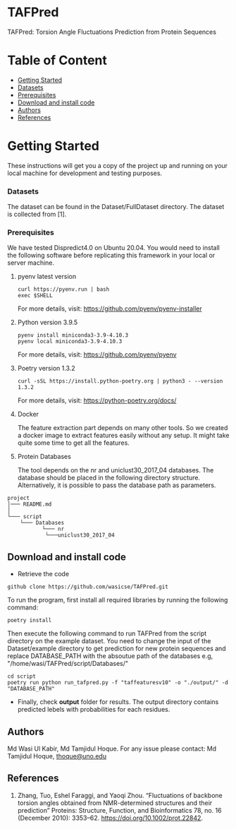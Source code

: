 #   TAFPred
TAFPred: Torsion Angle Fluctuations Prediction from Protein Sequences

# Table of Content

- [Getting Started](#getting-started)
- [Datasets](#datasets)
- [Prerequisites](#prerequisites)
- [Download and install code](#download-and-install-code)
- [Authors](#authors)
- [References](#references)

# Getting Started
 

These instructions will get you a copy of the project up and running on your local machine for development and testing purposes. 

### Datasets
The dataset can be found in the Dataset/FullDataset directory. The dataset is collected from [1].



### Prerequisites

We have tested Dispredict4.0 on Ubuntu 20.04. You would need to install the following software before replicating this framework in your local or server machine. 

1. pyenv latest version
    ```
    curl https://pyenv.run | bash
    exec $SHELL
    ```
    For more details, visit: https://github.com/pyenv/pyenv-installer

2. Python version 3.9.5

    ```
    pyenv install miniconda3-3.9-4.10.3
    pyenv local miniconda3-3.9-4.10.3 
    ```

    For more details, visit: https://github.com/pyenv/pyenv

3. Poetry version 1.3.2

    ```
    curl -sSL https://install.python-poetry.org | python3 - --version 1.3.2
    ```
    For more details, visit: https://python-poetry.org/docs/

4. Docker

    The feature extraction part depends on many other tools. So we created a docker image to extract features easily without any setup. It might take quite some time to get all the features.

6. Protein Databases

    The tool depends on the nr and uniclust30_2017_04 databases. The database should be placed in the following directory structure. Alternatively, it is possible to pass the database path as parameters.

```
project
│─── README.md    
│
└─── script
    └─── Databases
           └─── nr
            └───uniclust30_2017_04

```
## Download and install code

- Retrieve the code

```
github clone https://github.com/wasicse/TAFPred.git

```

To run the program, first install all required libraries by running the following command:

```
poetry install

```

Then execute the following command to run TAFPred from the script directory on the example dataset. You need to change the input of the Dataset/example directory to get prediction for new protein sequences and replace DATABASE_PATH with the absoutue path of the databases e.g, "/home/wasi/TAFPred/script/Databases/"

```
cd script
poetry run python run_tafpred.py -f "taffeaturesv10" -o "./output/" -d "DATABASE_PATH"

```

- Finally, check **output** folder for results. The output directory contains predicted lebels with probabilities for each residues.


## Authors

Md Wasi Ul Kabir, Md Tamjidul Hoque. For any issue please contact: Md Tamjidul Hoque, thoque@uno.edu 

## References

1. Zhang, Tuo, Eshel Faraggi, and Yaoqi Zhou. “Fluctuations of backbone torsion angles obtained from NMR-determined structures and their prediction” Proteins: Structure, Function, and Bioinformatics 78, no. 16 (December 2010): 3353–62. https://doi.org/10.1002/prot.22842.

